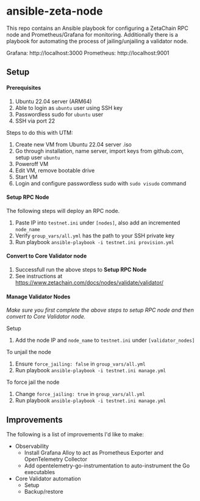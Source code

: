 # ansible-zeta-node
This repo contains an Ansible playbook for configuring a ZetaChain RPC node and Prometheus/Grafana for monitoring. Additionally there is a playbook for automating the process of jailing/unjailing a validator node.

Grafana: http://localhost:3000
Prometheus: http://localhost:9001

## Setup
#### Prerequisites
1. Ubuntu 22.04 server (ARM64)
2. Able to login as `ubuntu` user using SSH key
3. Passwordless sudo for `ubuntu` user
4. SSH via port 22

Steps to do this with UTM:
1. Create new VM from Ubuntu 22.04 server .iso
2. Go through installation, name server, import keys from github.com, setup user `ubuntu`
3. Poweroff VM
4. Edit VM, remove bootable drive
5. Start VM
6. Login and configure passwordless sudo with `sudo visudo` command

#### Setup RPC Node
The following steps will deploy an RPC node.

1. Paste IP into `testnet.ini` under `[nodes]`, also add an incremented `node_name`
2. Verify `group_vars/all.yml` has the path to your SSH private key
3. Run playbook `ansible-playbook -i testnet.ini provision.yml`

#### Convert to Core Validator node
1. Successfull run the above steps to **Setup RPC Node**
2. See instructions at https://www.zetachain.com/docs/nodes/validate/validator/

#### Manage Validator Nodes
_Make sure you first complete the above steps to setup RPC node and then convert to Core Validator node._

Setup
1. Add the node IP and `node_name` to `testnet.ini` under `[validator_nodes]`

To unjail the node
1. Ensure `force_jailing: false` in `group_vars/all.yml`
2. Run playbook `ansible-playbook -i testnet.ini manage.yml`

To force jail the node
1. Change `force_jailing: true` in `group_vars/all.yml`
2. Run playbook `ansible-playbook -i testnet.ini manage.yml`

## Improvements
The following is a list of improvements I'd like to make:
- Observability
  - Install Grafana Alloy to act as Prometheus Exporter and OpenTelemetry Collector
  - Add opentelemetry-go-instrumentation to auto-instrument the Go executables
- Core Validator automation
  - Setup
  - Backup/restore
